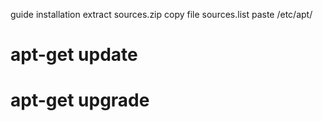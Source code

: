 guide installation
extract sources.zip
copy file sources.list
paste /etc/apt/

# apt-get update
# apt-get upgrade
